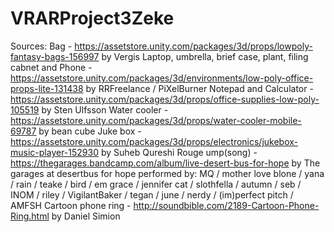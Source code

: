 # VRARProject3Zeke


Sources:
Bag - https://assetstore.unity.com/packages/3d/props/lowpoly-fantasy-bags-156997 by Vergis
Laptop, umbrella, brief case, plant, filing cabnet and Phone - https://assetstore.unity.com/packages/3d/environments/low-poly-office-props-lite-131438 by RRFreelance / PiXelBurner
Notepad and Calculator - https://assetstore.unity.com/packages/3d/props/office-supplies-low-poly-105519 by Sten Ulfsson
Water cooler - https://assetstore.unity.com/packages/3d/props/water-cooler-mobile-69787 by bean cube
Juke box - https://assetstore.unity.com/packages/3d/props/electronics/jukebox-music-player-152930 by Suheb Qureshi
Rouge ump(song) - https://thegarages.bandcamp.com/album/live-desert-bus-for-hope by The garages at desertbus for hope performed by: MQ / mother love blone / yana / rain / teake / bird / em grace / jennifer cat / slothfella / autumn / seb / INOM / riley / VigilantBaker / tegan / june / nerdy / (im)perfect pitch / AMFSH
Cartoon phone ring - http://soundbible.com/2189-Cartoon-Phone-Ring.html by Daniel Simion
